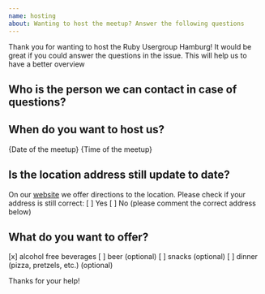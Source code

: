 ```yaml
---
name: hosting
about: Wanting to host the meetup? Answer the following questions
---
```


Thank you for wanting to host the Ruby Usergroup Hamburg!
It would be great if you could answer the questions in the issue. This will help us to have a better overview

## Who is the person we can contact in case of questions?


## When do you want to host us?
{Date of the meetup} {Time of the meetup}

## Is the location address still update to date?
On our [website](https://hamburg.onruby.de/locations) we offer directions to the location. Please check if your address is still correct: 
[ ] Yes
[ ] No (please comment the correct address below)

## What do you want to offer?
[x] alcohol free beverages
[ ] beer (optional)
[ ] snacks (optional) 
[ ] dinner (pizza, pretzels, etc.) (optional)

Thanks for your help!
